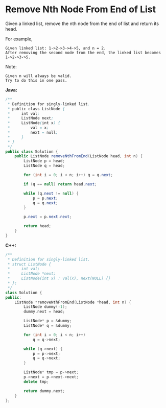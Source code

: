 # Remove Nth Node From End of List

Given a linked list, remove the nth node from the end of list and return its head.

For example,

    Given linked list: 1->2->3->4->5, and n = 2.
    After removing the second node from the end, the linked list becomes 1->2->3->5.

Note:

    Given n will always be valid.
    Try to do this in one pass.

**Java:**
```java
/**
 * Definition for singly-linked list.
 * public class ListNode {
 *     int val;
 *     ListNode next;
 *     ListNode(int x) {
 *         val = x;
 *         next = null;
 *     }
 * }
 */
public class Solution {
    public ListNode removeNthFromEnd(ListNode head, int n) {
        ListNode p = head;
        ListNode q = head;

        for (int i = 0; i < n; i++) q = q.next;

        if (q == null) return head.next;

        while (q.next != null) {
            p = p.next;
            q = q.next;
        }

        p.next = p.next.next;

        return head;
    }
}
```

**C++:**
```c++
/**
 * Definition for singly-linked list.
 * struct ListNode {
 *     int val;
 *     ListNode *next;
 *     ListNode(int x) : val(x), next(NULL) {}
 * };
 */
class Solution {
public:
    ListNode *removeNthFromEnd(ListNode *head, int n) {
        ListNode dummy(-1);
        dummy.next = head;

        ListNode* p = &dummy;
        ListNode* q = &dummy;

        for (int i = 0; i < n; i++)
            q = q->next;

        while (q->next) {
            p = p->next;
            q = q->next;
        }

        ListNode* tmp = p->next;
        p->next = p->next->next;
        delete tmp;

        return dummy.next;
    }
};
```
